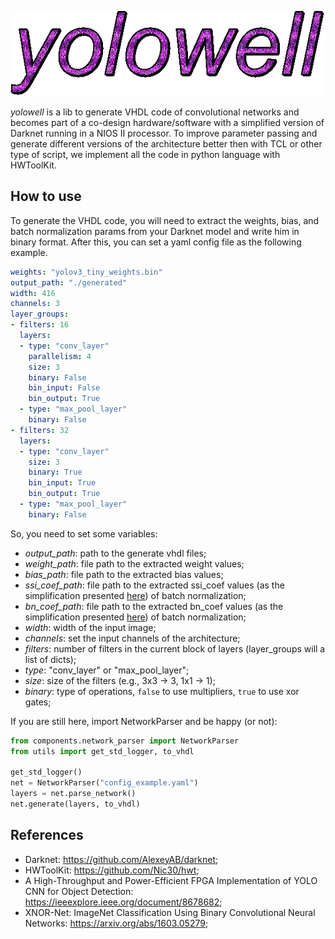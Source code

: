 <p align="center">
<img src="dummy/title.gif" alt="yolowell"/>
</p>

*yolowell* is a lib to generate VHDL code of convolutional networks and becomes part of a co-design hardware/software with a simplified version of Darknet running in a NIOS II processor. To improve parameter passing and generate different versions of the architecture better then with TCL or other type of script, we implement all the code in python language with HWToolKit.

## How to use

To generate the VHDL code, you will need to extract the weights, bias, and batch normalization params from your Darknet model and write him in binary format. After this, you can set a yaml config file as the following example.

``` yaml
weights: "yolov3_tiny_weights.bin"
output_path: "./generated"
width: 416
channels: 3
layer_groups:
- filters: 16
  layers:
  - type: "conv_layer"
    parallelism: 4
    size: 3
    binary: False
    bin_input: False
    bin_output: True
  - type: "max_pool_layer"
    binary: False
- filters: 32
  layers:
  - type: "conv_layer"
    size: 3
    binary: True
    bin_input: True
    bin_output: True
  - type: "max_pool_layer"
    binary: False
```

So, you need to set some variables:

* *output_path*: path to the generate vhdl files;
* *weight_path*: file path to the extracted weight values;
* *bias_path*: file path to the extracted bias values;
* *ssi_coef_path*: file path to the extracted ssi_coef values (as the simplification presented [here](https://ieeexplore.ieee.org/document/8678682)) of batch normalization;
* *bn_coef_path*: file path to the extracted bn_coef values (as the simplification presented [here](https://ieeexplore.ieee.org/document/8678682)) of batch normalization;
* *width*: width of the input image;
* *channels*: set the input channels of the architecture;
* *filters*: number of filters in the current block of layers (layer_groups will a list of dicts);
* *type*: "conv_layer" or "max_pool_layer";
* *size*: size of the filters (e.g., 3x3 -> 3, 1x1 -> 1);
* *binary*: type of operations, `false` to use multipliers, `true` to use xor gates;

If you are still here, import NetworkParser and be happy (or not):

```python
from components.network_parser import NetworkParser
from utils import get_std_logger, to_vhdl

get_std_logger()
net = NetworkParser("config_example.yaml")
layers = net.parse_network()
net.generate(layers, to_vhdl)
```

## References

* Darknet: https://github.com/AlexeyAB/darknet;
* HWToolKit: https://github.com/Nic30/hwt;
* A High-Throughput and Power-Efficient FPGA Implementation of YOLO CNN for Object Detection: https://ieeexplore.ieee.org/document/8678682;
* XNOR-Net: ImageNet Classification Using Binary Convolutional Neural Networks: https://arxiv.org/abs/1603.05279;
